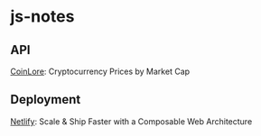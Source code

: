 # js-notes


## API

[CoinLore](https://www.coinlore.com/cryptocurrency-data-api): Cryptocurrency Prices by Market Cap

## Deployment

[Netlify](https://www.netlify.com/): Scale & Ship Faster with a Composable Web Architecture
